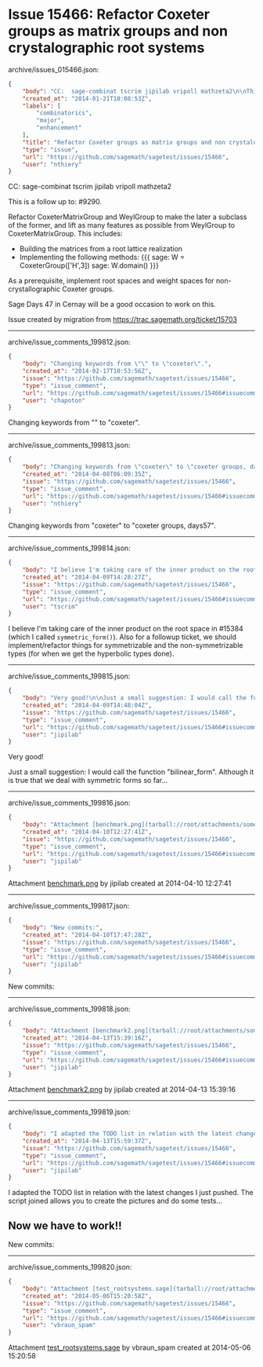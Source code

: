 # Issue 15466: Refactor Coxeter groups as matrix groups and non crystalographic root systems

archive/issues_015466.json:
```json
{
    "body": "CC:  sage-combinat tscrim jipilab vripoll mathzeta2\n\nThis is a follow up to: #9290.\n\nRefactor CoxeterMatrixGroup and WeylGroup to make the later a subclass of the former, and lift as many features as possible from WeylGroup to CoxeterMatrixGroup. This includes:\n- Building the matrices from a root lattice realization\n- Implementing the following methods:\n  {{{\n  sage: W = CoxeterGroup(['H',3])\n  sage: W.domain()\n  }}}\n\nAs a prerequisite, implement root spaces and weight spaces for non-crystallographic Coxeter groups.\n\nSage Days 47 in Cernay will be a good occasion to work on this.\n\nIssue created by migration from https://trac.sagemath.org/ticket/15703\n\n",
    "created_at": "2014-01-21T10:08:53Z",
    "labels": [
        "combinatorics",
        "major",
        "enhancement"
    ],
    "title": "Refactor Coxeter groups as matrix groups and non crystalographic root systems",
    "type": "issue",
    "url": "https://github.com/sagemath/sagetest/issues/15466",
    "user": "nthiery"
}
```
CC:  sage-combinat tscrim jipilab vripoll mathzeta2

This is a follow up to: #9290.

Refactor CoxeterMatrixGroup and WeylGroup to make the later a subclass of the former, and lift as many features as possible from WeylGroup to CoxeterMatrixGroup. This includes:
- Building the matrices from a root lattice realization
- Implementing the following methods:
  {{{
  sage: W = CoxeterGroup(['H',3])
  sage: W.domain()
  }}}

As a prerequisite, implement root spaces and weight spaces for non-crystallographic Coxeter groups.

Sage Days 47 in Cernay will be a good occasion to work on this.

Issue created by migration from https://trac.sagemath.org/ticket/15703





---

archive/issue_comments_199812.json:
```json
{
    "body": "Changing keywords from \"\" to \"coxeter\".",
    "created_at": "2014-02-17T10:53:56Z",
    "issue": "https://github.com/sagemath/sagetest/issues/15466",
    "type": "issue_comment",
    "url": "https://github.com/sagemath/sagetest/issues/15466#issuecomment-199812",
    "user": "chapoton"
}
```

Changing keywords from "" to "coxeter".



---

archive/issue_comments_199813.json:
```json
{
    "body": "Changing keywords from \"coxeter\" to \"coxeter groups, days57\".",
    "created_at": "2014-04-08T06:09:35Z",
    "issue": "https://github.com/sagemath/sagetest/issues/15466",
    "type": "issue_comment",
    "url": "https://github.com/sagemath/sagetest/issues/15466#issuecomment-199813",
    "user": "nthiery"
}
```

Changing keywords from "coxeter" to "coxeter groups, days57".



---

archive/issue_comments_199814.json:
```json
{
    "body": "I believe I'm taking care of the inner product on the root space in #15384 (which I  called `symmetric_form()`). Also for a followup ticket, we should implement/refactor things for symmetrizable and the non-symmetrizable types (for when we get the hyperbolic types done).",
    "created_at": "2014-04-09T14:28:27Z",
    "issue": "https://github.com/sagemath/sagetest/issues/15466",
    "type": "issue_comment",
    "url": "https://github.com/sagemath/sagetest/issues/15466#issuecomment-199814",
    "user": "tscrim"
}
```

I believe I'm taking care of the inner product on the root space in #15384 (which I  called `symmetric_form()`). Also for a followup ticket, we should implement/refactor things for symmetrizable and the non-symmetrizable types (for when we get the hyperbolic types done).



---

archive/issue_comments_199815.json:
```json
{
    "body": "Very good!\n\nJust a small suggestion: I would call the function \"bilinear_form\". Although it is true that we deal with symmetric forms so far...",
    "created_at": "2014-04-09T14:48:04Z",
    "issue": "https://github.com/sagemath/sagetest/issues/15466",
    "type": "issue_comment",
    "url": "https://github.com/sagemath/sagetest/issues/15466#issuecomment-199815",
    "user": "jipilab"
}
```

Very good!

Just a small suggestion: I would call the function "bilinear_form". Although it is true that we deal with symmetric forms so far...



---

archive/issue_comments_199816.json:
```json
{
    "body": "Attachment [benchmark.png](tarball://root/attachments/some-uuid/ticket15703/benchmark.png) by jipilab created at 2014-04-10 12:27:41",
    "created_at": "2014-04-10T12:27:41Z",
    "issue": "https://github.com/sagemath/sagetest/issues/15466",
    "type": "issue_comment",
    "url": "https://github.com/sagemath/sagetest/issues/15466#issuecomment-199816",
    "user": "jipilab"
}
```

Attachment [benchmark.png](tarball://root/attachments/some-uuid/ticket15703/benchmark.png) by jipilab created at 2014-04-10 12:27:41



---

archive/issue_comments_199817.json:
```json
{
    "body": "New commits:",
    "created_at": "2014-04-10T17:47:28Z",
    "issue": "https://github.com/sagemath/sagetest/issues/15466",
    "type": "issue_comment",
    "url": "https://github.com/sagemath/sagetest/issues/15466#issuecomment-199817",
    "user": "jipilab"
}
```

New commits:



---

archive/issue_comments_199818.json:
```json
{
    "body": "Attachment [benchmark2.png](tarball://root/attachments/some-uuid/ticket15703/benchmark2.png) by jipilab created at 2014-04-13 15:39:16",
    "created_at": "2014-04-13T15:39:16Z",
    "issue": "https://github.com/sagemath/sagetest/issues/15466",
    "type": "issue_comment",
    "url": "https://github.com/sagemath/sagetest/issues/15466#issuecomment-199818",
    "user": "jipilab"
}
```

Attachment [benchmark2.png](tarball://root/attachments/some-uuid/ticket15703/benchmark2.png) by jipilab created at 2014-04-13 15:39:16



---

archive/issue_comments_199819.json:
```json
{
    "body": "I adapted the TODO list in relation with the latest changes I just pushed. The script joined allows you to create the pictures and do some tests...\n\nNow we have to work!!\n----\nNew commits:",
    "created_at": "2014-04-13T15:59:37Z",
    "issue": "https://github.com/sagemath/sagetest/issues/15466",
    "type": "issue_comment",
    "url": "https://github.com/sagemath/sagetest/issues/15466#issuecomment-199819",
    "user": "jipilab"
}
```

I adapted the TODO list in relation with the latest changes I just pushed. The script joined allows you to create the pictures and do some tests...

Now we have to work!!
----
New commits:



---

archive/issue_comments_199820.json:
```json
{
    "body": "Attachment [test_rootsystems.sage](tarball://root/attachments/some-uuid/ticket15703/test_rootsystems.sage) by vbraun_spam created at 2014-05-06 15:20:58",
    "created_at": "2014-05-06T15:20:58Z",
    "issue": "https://github.com/sagemath/sagetest/issues/15466",
    "type": "issue_comment",
    "url": "https://github.com/sagemath/sagetest/issues/15466#issuecomment-199820",
    "user": "vbraun_spam"
}
```

Attachment [test_rootsystems.sage](tarball://root/attachments/some-uuid/ticket15703/test_rootsystems.sage) by vbraun_spam created at 2014-05-06 15:20:58
